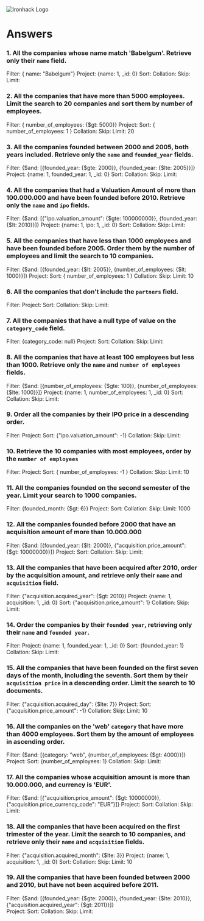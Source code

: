 ![Ironhack Logo](https://i.imgur.com/1QgrNNw.png)

# Answers

### 1. All the companies whose name match 'Babelgum'. Retrieve only their `name` field.

Filter: { name: "Babelgum"}
Project: {name: 1, _id: 0}
Sort: 
Collation: 
Skip:
Limit:

### 2. All the companies that have more than 5000 employees. Limit the search to 20 companies and sort them by **number of employees**.

Filter: { number_of_employees: {$gt: 5000}}
Project: 
Sort: { number_of_employees: 1 }
Collation: 
Skip:
Limit: 20

### 3. All the companies founded between 2000 and 2005, both years included. Retrieve only the `name` and `founded_year` fields.

Filter: {$and: [{founded_year: {$gte: 2000}}, {founded_year: {$lte: 2005}}]}
Project: {name: 1, founded_year: 1, _id: 0}
Sort: 
Collation: 
Skip:
Limit: 

### 4. All the companies that had a Valuation Amount of more than 100.000.000 and have been founded before 2010. Retrieve only the `name` and `ipo` fields.

Filter: {$and: [{"ipo.valuation_amount": {$gte: 100000000}}, {founded_year: {$lt: 2010}}]}
Project: {name: 1, ipo: 1, _id: 0}
Sort: 
Collation: 
Skip:
Limit: 

### 5. All the companies that have less than 1000 employees and have been founded before 2005. Order them by the number of employees and limit the search to 10 companies.

Filter: {$and: [{founded_year: {$lt: 2005}}, {number_of_employees: {$lt: 1000}}]}
Project: 
Sort: { number_of_employees: 1 }
Collation: 
Skip:
Limit: 10

### 6. All the companies that don't include the `partners` field.

Filter: 
Project: 
Sort: 
Collation: 
Skip:
Limit: 

### 7. All the companies that have a null type of value on the `category_code` field.

Filter: {category_code: null}
Project: 
Sort: 
Collation: 
Skip:
Limit: 

### 8. All the companies that have at least 100 employees but less than 1000. Retrieve only the `name` and `number of employees` fields.

Filter: {$and: [{number_of_employees: {$gte: 100}}, {number_of_employees: {$lte: 1000}}]}
Project: {name: 1, number_of_employees: 1, _id: 0}
Sort: 
Collation: 
Skip:
Limit: 

### 9. Order all the companies by their IPO price in a descending order.

Filter:
Project: 
Sort: {"ipo.valuation_amount": -1}
Collation: 
Skip:
Limit: 

### 10. Retrieve the 10 companies with most employees, order by the `number of employees`

Filter:
Project: 
Sort: { number_of_employees: -1 }
Collation: 
Skip:
Limit: 10

### 11. All the companies founded on the second semester of the year. Limit your search to 1000 companies.

Filter: {founded_month: {$gt: 6}}
Project: 
Sort: 
Collation: 
Skip:
Limit: 1000

### 12. All the companies founded before 2000 that have an acquisition amount of more than 10.000.000

Filter: {$and: [{founded_year: {$lt: 2000}}, {"acquisition.price_amount": {$gt: 10000000}}]}
Project: 
Sort: 
Collation: 
Skip:
Limit:

### 13. All the companies that have been acquired after 2010, order by the acquisition amount, and retrieve only their `name` and `acquisition` field.

Filter: {"acquisition.acquired_year": {$gt: 2010}}
Project: {name: 1, acquisition: 1, _id: 0}
Sort: {"acquisition.price_amount": 1}
Collation: 
Skip:
Limit:

### 14. Order the companies by their `founded year`, retrieving only their `name` and `founded year`.

Filter: 
Project: {name: 1, founded_year: 1, _id: 0}
Sort: {founded_year: 1}
Collation: 
Skip:
Limit:

### 15. All the companies that have been founded on the first seven days of the month, including the seventh. Sort them by their `acquisition price` in a descending order. Limit the search to 10 documents.

Filter: {"acquisition.acquired_day": {$lte: 7}}
Project: 
Sort: {"acquisition.price_amount": -1}
Collation: 
Skip:
Limit: 10

### 16. All the companies on the 'web' `category` that have more than 4000 employees. Sort them by the amount of employees in ascending order.

Filter: {$and: [{category: "web", {number_of_employees: {$gt: 4000}}]}
Project: 
Sort: {number_of_employees: 1}
Collation: 
Skip:
Limit: 

### 17. All the companies whose acquisition amount is more than 10.000.000, and currency is 'EUR'.

Filter: {$and: [{"acquisition.price_amount": {$gt: 10000000}}, {"acquisition.price_currency_code": "EUR"}]}
Project: 
Sort: 
Collation: 
Skip:
Limit: 

### 18. All the companies that have been acquired on the first trimester of the year. Limit the search to 10 companies, and retrieve only their `name` and `acquisition` fields.

Filter: {"acquisition.acquired_month": {$lte: 3}}
Project: {name: 1, acquisition: 1, _id: 0}
Sort:
Collation: 
Skip:
Limit: 10


### 19. All the companies that have been founded between 2000 and 2010, but have not been acquired before 2011.

Filter: {$and: [{founded_year: {$gte: 2000}}, {founded_year: {$lte: 2010}}, {"acquisition.acquired_year": {$gt: 2011}}]}  
Project:
Sort:
Collation: 
Skip:
Limit:
